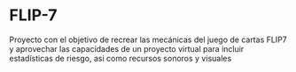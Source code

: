 # FLIP-7
Proyecto con el objetivo de recrear las mecánicas del juego de cartas FLIP7 y aprovechar las capacidades de un proyecto virtual para incluir estadísticas de riesgo, asi como recursos sonoros y visuales
